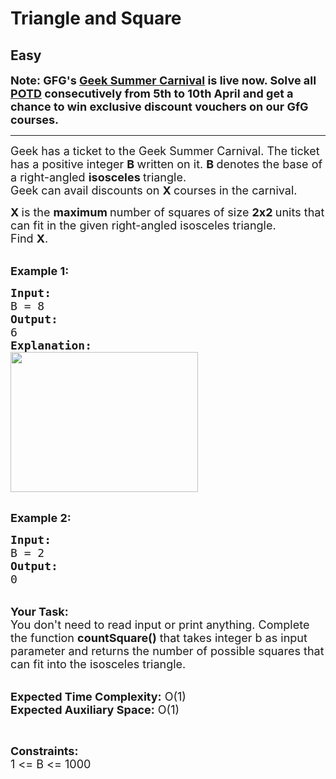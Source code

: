 # Triangle and Square
## Easy 
<div class="problem-statement">
                <p></p><p><strong><span style="font-size:18px">Note:&nbsp;GFG's <a href="https://practice.geeksforgeeks.org/summer-carnival-2022?utm_source=potd&amp;utm_medium=problempage&amp;utm_campaign=gsc22" target="_blank">Geek Summer Carnival</a> is live now. Solve all <a href="https://practice.geeksforgeeks.org/problem-of-the-day" target="_blank">POTD</a> consecutively from 5th to 10th April and get a chance to win exclusive discount vouchers on our GfG courses.</span></strong></p>

<hr>
<p><span style="font-size:18px">Geek has a ticket to the Geek Summer Carnival. The ticket has a positive integer <strong>B </strong>written on it. <strong>B </strong>denotes the base of a right-angled <strong>isosceles </strong>triangle.&nbsp;<br>
Geek can avail discounts on <strong>X </strong>courses in the carnival.</span></p>

<p><span style="font-size:18px"><strong>X </strong>is the <strong>maximum </strong>number of squares of size <strong>2x2 </strong>units that can fit in the given right-angled isosceles triangle.&nbsp;<br>
Find <strong>X</strong>.&nbsp;</span></p>

<p><br>
<span style="font-size:18px"><strong>Example 1:</strong></span></p>

<pre><span style="font-size:18px"><strong>Input:</strong>
B = 8
<strong>Output:</strong>
6 
<strong>Explanation: 
</strong></span><img alt="" src="https://media.geeksforgeeks.org/img-practice/ScreenShot2022-04-01at2-1648805313.png" style="height:224px; width:300px" class="img-responsive">
</pre>

<p><br>
<span style="font-size:18px"><strong>Example 2:</strong></span></p>

<pre><span style="font-size:18px"><strong>Input:</strong>
B = 2
<strong>Output:</strong>
0</span></pre>

<p><br>
<span style="font-size:18px"><strong>Your Task:</strong><br>
You don't need to read input or print anything. Complete the function <strong>countSquare()</strong> that takes integer b as input parameter and returns the number of possible squares that can fit into the isosceles triangle.&nbsp;</span></p>

<p><br>
<span style="font-size:18px"><strong>Expected Time Complexity:</strong> O(1)<br>
<strong>Expected Auxiliary Space:</strong> O(1)</span></p>

<p>&nbsp;</p>

<p><span style="font-size:18px"><strong>Constraints:</strong><br>
1 &lt;= B &lt;= 1000</span></p>
 <p></p>
            </div>